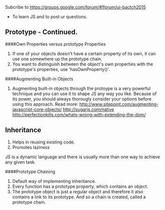 Subcribe to  https://groups.google.com/forum/#!forum/ui-bactch2015
- To learn JS and to post ur questions.

## Prototype - Continued.

####Own Properties versus prototype Properties
1. If one of your objects doesn't have a certain property of its own, it can use one somewhere up the prototype chain.
2. You want to distinguish between the object's own properties with the prototype's properties, use 'hasOwnProperty()'.

####Augmenting Built-in Objects
1. Augmenting built-in objects through the protoype is a very powerful technique and you can use it to shape JS any way you like. Because of its power, you should always thorougly consider your options before using this approach.
Read more: 
http://www.sitepoint.com/augmenting-javascript-core-objects/
http://sugarjs.com/native
http://perfectionkills.com/whats-wrong-with-extending-the-dom/



## Inheritance
1. Helps in reusing existing code.
2. Promotes laziness

JS is a dynamic language and there is usually more than one way to achieve any given task.

####Prototype Chaining
1. Default way of implementing inheritance.
2. Every function has a prototype property, which contains an object.
3. The prototype object is just a regular object and therefore it also contains a link to its prototype. And so a chain is created, called a prototype chain.


